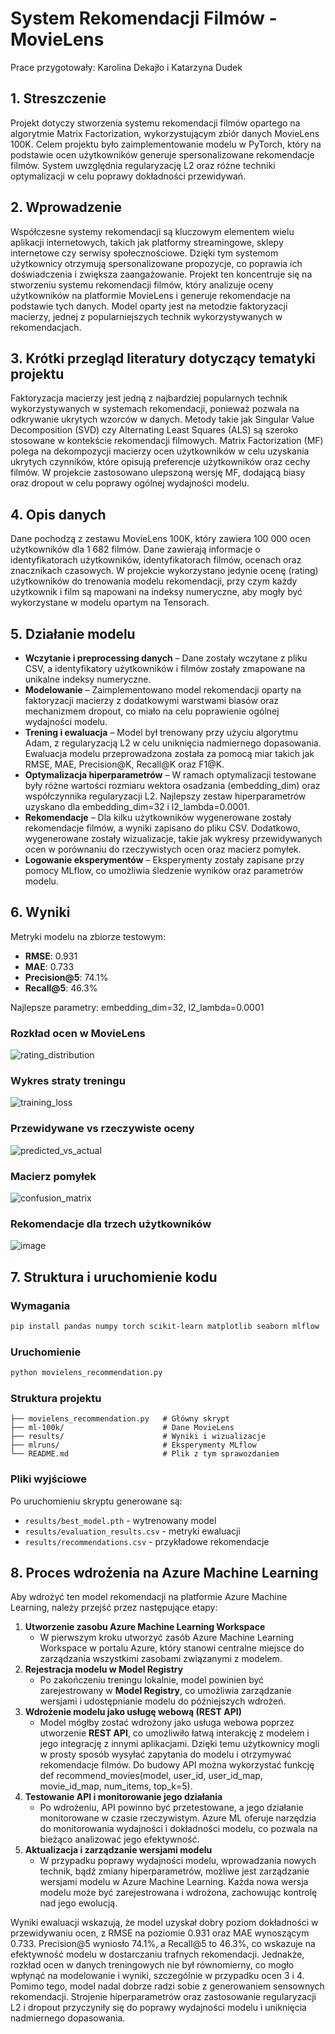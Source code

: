 # System Rekomendacji Filmów - MovieLens

Prace przygotowały:
Karolina Dekajło i Katarzyna Dudek

## 1. Streszczenie
Projekt dotyczy stworzenia systemu rekomendacji filmów opartego na algorytmie Matrix Factorization, wykorzystującym zbiór danych MovieLens 100K. Celem projektu było zaimplementowanie modelu w PyTorch, który na podstawie ocen użytkowników generuje spersonalizowane rekomendacje filmów. System uwzględnia regularyzację L2 oraz różne techniki optymalizacji w celu poprawy dokładności przewidywań.

## 2. Wprowadzenie
Współczesne systemy rekomendacji są kluczowym elementem wielu aplikacji internetowych, takich jak platformy streamingowe, sklepy internetowe czy serwisy społecznościowe. Dzięki tym systemom użytkownicy otrzymują spersonalizowane propozycje, co poprawia ich doświadczenia i zwiększa zaangażowanie. Projekt ten koncentruje się na stworzeniu systemu rekomendacji filmów, który analizuje oceny użytkowników na platformie MovieLens i generuje rekomendacje na podstawie tych danych. Model oparty jest na metodzie faktoryzacji macierzy, jednej z popularniejszych technik wykorzystywanych w rekomendacjach.

## 3. Krótki przegląd literatury dotyczący tematyki projektu
Faktoryzacja macierzy jest jedną z najbardziej popularnych technik wykorzystywanych w systemach rekomendacji, ponieważ pozwala na odkrywanie ukrytych wzorców w danych. Metody takie jak Singular Value Decomposition (SVD) czy Alternating Least Squares (ALS) są szeroko stosowane w kontekście rekomendacji filmowych. Matrix Factorization (MF) polega na dekompozycji macierzy ocen użytkowników w celu uzyskania ukrytych czynników, które opisują preferencje użytkowników oraz cechy filmów. W projekcie zastosowano ulepszoną wersję MF, dodającą biasy oraz dropout w celu poprawy ogólnej wydajności modelu.

## 4. Opis danych
Dane pochodzą z zestawu MovieLens 100K, który zawiera 100 000 ocen użytkowników dla 1 682 filmów. Dane zawierają informacje o identyfikatorach użytkowników, identyfikatorach filmów, ocenach oraz znacznikach czasowych. W projekcie wykorzystano jedynie ocenę (rating) użytkowników do trenowania modelu rekomendacji, przy czym każdy użytkownik i film są mapowani na indeksy numeryczne, aby mogły być wykorzystane w modelu opartym na Tensorach.

## 5. Działanie modelu
- **Wczytanie i preprocessing danych** – Dane zostały wczytane z pliku CSV, a identyfikatory użytkowników i filmów zostały zmapowane na unikalne indeksy numeryczne.
- **Modelowanie** – Zaimplementowano model rekomendacji oparty na faktoryzacji macierzy z dodatkowymi warstwami biasów oraz mechanizmem dropout, co miało na celu poprawienie ogólnej wydajności modelu.
- **Trening i ewaluacja** – Model był trenowany przy użyciu algorytmu Adam, z regularyzacją L2 w celu uniknięcia nadmiernego dopasowania. Ewaluacja modelu przeprowadzona została za pomocą miar takich jak RMSE, MAE, Precision@K, Recall@K oraz F1@K.
- **Optymalizacja hiperparametrów** – W ramach optymalizacji testowane były różne wartości rozmiaru wektora osadzania (embedding_dim) oraz współczynnika regularyzacji L2. Najlepszy zestaw hiperparametrów uzyskano dla embedding_dim=32 i l2_lambda=0.0001.
- **Rekomendacje** – Dla kilku użytkowników wygenerowane zostały rekomendacje filmów, a wyniki zapisano do pliku CSV. Dodatkowo, wygenerowane zostały wizualizacje, takie jak wykresy przewidywanych ocen w porównaniu do rzeczywistych ocen oraz macierz pomyłek.
- **Logowanie eksperymentów** – Eksperymenty zostały zapisane przy pomocy MLflow, co umożliwia śledzenie wyników oraz parametrów modelu.

## 6. Wyniki
Metryki modelu na zbiorze testowym:
- **RMSE**: 0.931
- **MAE**: 0.733
- **Precision@5**: 74.1%
- **Recall@5**: 46.3%

Najlepsze parametry: embedding_dim=32, l2_lambda=0.0001

### Rozkład ocen w MovieLens
![rating_distribution](https://github.com/user-attachments/assets/dc4ef01c-40d1-4ce9-80f9-12edf6d055a3)

### Wykres straty treningu
![training_loss](https://github.com/user-attachments/assets/99882539-456c-4f49-9b2b-a3b612fbf45d)

### Przewidywane vs rzeczywiste oceny
![predicted_vs_actual](https://github.com/user-attachments/assets/2408f291-15da-4710-86a1-0b6e681f9754)

### Macierz pomyłek
![confusion_matrix](https://github.com/user-attachments/assets/3fd7ae5b-380c-4281-b7b5-53f01560973a)

### Rekomendacje dla trzech użytkowników
![image](https://github.com/user-attachments/assets/2e287fc2-747f-4c85-94c4-ce131b3edeea)

## 7. Struktura i uruchomienie kodu
### Wymagania
```bash
pip install pandas numpy torch scikit-learn matplotlib seaborn mlflow
```

### Uruchomienie
```bash
python movielens_recommendation.py
```

### Struktura projektu
```
├── movielens_recommendation.py   # Główny skrypt
├── ml-100k/                      # Dane MovieLens
├── results/                      # Wyniki i wizualizacje
├── mlruns/                       # Eksperymenty MLflow
└── README.md                     # Plik z tym sprawozdaniem
```

### Pliki wyjściowe
Po uruchomieniu skryptu generowane są:
- `results/best_model.pth` - wytrenowany model
- `results/evaluation_results.csv` - metryki ewaluacji
- `results/recommendations.csv` - przykładowe rekomendacje

## 8. Proces wdrożenia na Azure Machine Learning
Aby wdrożyć ten model rekomendacji na platformie Azure Machine Learning, należy przejść przez następujące etapy:
1. **Utworzenie zasobu Azure Machine Learning Workspace**
   - W pierwszym kroku utworzyć zasób Azure Machine Learning Workspace w portalu Azure, który stanowi centralne miejsce do zarządzania wszystkimi zasobami związanymi z modelem.
2. **Rejestracja modelu w Model Registry**
   - Po zakończeniu treningu lokalnie, model powinien być zarejestrowany w **Model Registry**, co umożliwia zarządzanie wersjami i udostępnianie modelu do późniejszych wdrożeń.
3. **Wdrożenie modelu jako usługę webową (REST API)**
   - Model mógłby zostać wdrożony jako usługa webowa poprzez utworzenie **REST API**, co umożliwiło łatwą interakcję z modelem i jego integrację z innymi aplikacjami. Dzięki temu użytkownicy mogli w prosty sposób wysyłać zapytania do modelu i otrzymywać rekomendacje filmów. Do budowy API można wykorzystać funkcję def recommend_movies(model, user_id, user_id_map, movie_id_map, num_items, top_k=5).
4. **Testowanie API i monitorowanie jego działania**
   - Po wdrożeniu, API powinno być przetestowane, a jego działanie monitorowane w czasie rzeczywistym. Azure ML oferuje narzędzia do monitorowania wydajności i dokładności modelu, co pozwala na bieżąco analizować jego efektywność.
5. **Aktualizacja i zarządzanie wersjami modelu**
   - W przypadku poprawy wydajności modelu, wprowadzania nowych technik, bądź zmiany hiperparametrów, możliwe jest zarządzanie wersjami modelu w Azure Machine Learning. Każda nowa wersja modelu może być zarejestrowana i wdrożona, zachowując kontrolę nad jego ewolucją.
  
Wyniki ewaluacji wskazują, że model uzyskał dobry poziom dokładności w przewidywaniu ocen, z RMSE na poziomie 0.931 oraz MAE wynoszącym 0.733. Precision@5 wyniosło 74.1%, a Recall@5 to 46.3%, co wskazuje na efektywność modelu w dostarczaniu trafnych rekomendacji. Jednakże, rozkład ocen w danych treningowych nie był równomierny, co mogło wpłynąć na modelowanie i wyniki, szczególnie w przypadku ocen 3 i 4. Pomimo tego, model nadal dobrze radzi sobie z generowaniem sensownych rekomendacji. Strojenie hiperparametrów oraz zastosowanie regularyzacji L2 i dropout przyczyniły się do poprawy wydajności modelu i uniknięcia nadmiernego dopasowania.
